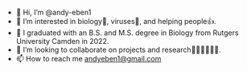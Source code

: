 - 👋 Hi, I’m @andy-eben1
- 👀 I’m interested in biology🧬, viruses🦠, and helping people👍.
- 🌱 I graduated with an  B.S. and M.S. degree in Biology from Rutgers University Camden in 2022. 
- 💞️ I’m looking to collaborate on projects and research👨🏾‍💻👨🏾‍🔬.
- 📫 How to reach me <andyeben1@gmail.com>

<!---
andy-eben1/andy-eben1 is a ✨ special ✨ repository because its `README.md` (this file) appears on your GitHub profile.
You can click the Preview link to take a look at your changes.
--->
